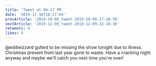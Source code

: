 ```yaml
---
title: 'Tweet at 04:17 PM'
date: '2019-11-16T16:17:04'
prevArticle: '2019-10-06_tweet-2019-10-06-17-28-50'
nextArticle: '2019-12-09_tweet-2019-12-09-22-18-36'
retweets: 0
likes: 0
---
```

@eddieizzard gutted to be missing the show tonight due to illness. Christmas present from last year gone to waste. Have a cracking night anyway and maybe we'll catch you next time you're over!